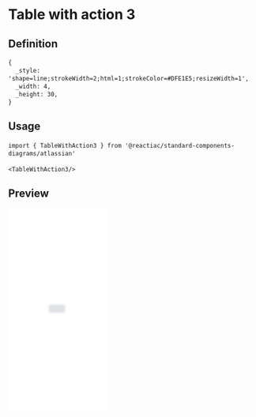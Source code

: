 # Table with action 3

## Definition

```
{
  _style: 'shape=line;strokeWidth=2;html=1;strokeColor=#DFE1E5;resizeWidth=1',
  _width: 4,
  _height: 30,
}
```

## Usage

```
import { TableWithAction3 } from '@reactiac/standard-components-diagrams/atlassian'

<TableWithAction3/>
```

## Preview

<img src="./table-with-action-3.png" width="200"/>
